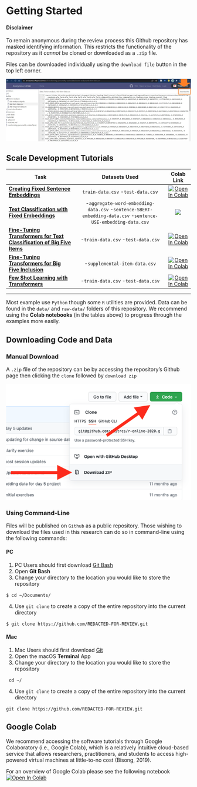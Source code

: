 Getting Started
================

#### Disclaimer

To remain anonymous during the review process this Github repository has
masked identifying information. This restricts the functionality of the
repository as it *cannot* be cloned or downloaded as a `.zip` file.

Files can be downloaded individually using the `download file` button in
the top left corner.

![dl\_button](figs/repo/button.JPG)

## Scale Development Tutorials

| Task | Datasets Used | Colab Link
|---|:---:|:---:|
|[**Creating Fixed Sentence Embeddings**](https://anonymous.4open.science/r/transforming-personality-scales/tutorials/create-fixed-sentence-embeddings.ipynb) | `train-data.csv` -`test-data.csv`|[![Open In Colab](https://colab.research.google.com/assets/colab-badge.svg)](https://colab.research.google.com/drive/14DpmE8PiT7f-7JQwQ3cLJCqF4QUUWT97?usp=sharing)
|[**Text Classification with Fixed Embeddings**](https://anonymous.4open.science/r/transforming-personality-scales/tutorials/classification-with-fixed-embeddings.md) | -`aggregate-word-embedding-data.csv` -`sentence-SBERT-embedding-data.csv` -`sentence-USE-embedding-data.csv`|[![](https://img.shields.io/static/v1?label=%20&message=Open%20in%20R%20Studio&logo=rstudio&color=steelblue)](https://anonymous.4open.science/r/transforming-personality-scales/tutorials/classification-with-fixed-embeddings.md)
|[**Fine-Tuning Transformers for Text Classification of Big Five Items**](https://anonymous.4open.science/r/transforming-personality-scales/tutorials/fine-tuning-transformers-for-text-classification.ipynb) | -`train-data.csv` -`test-data.csv`|[![Open In Colab](https://colab.research.google.com/assets/colab-badge.svg)](https://colab.research.google.com/drive/1dNMJ2BuRu2l3JZq1TH0B2Fp6_WEoThXB?usp=sharing)
|[**Fine-Tuning Transformers for Big Five Inclusion**](https://anonymous.4open.science/r/transforming-personality-scales/tutorials/fine-tuning-transformers-for-big5-inclusion.ipynb) | -`supplemental-item-data.csv`|[![Open In Colab](https://colab.research.google.com/assets/colab-badge.svg)](https://colab.research.google.com/drive/1FeXottyoM_-R-m_oD_Mbt5mcpDw5YwU9?usp=sharing)
|[**Few Shot Learning with Transformers**](https://anonymous.4open.science/r/transforming-personality-scales/tutorials/few-shot-learning-with-transformers.ipynb) | -`train-data.csv` -`test-data.csv`|[![Open In Colab](https://colab.research.google.com/assets/colab-badge.svg)](https://colab.research.google.com/drive/1XbVgv15pRsaaVHyV19ON9wRdx19PxgU7?usp=sharing)

---

Most example use `Python` though some `R` utilities are provided. Data can be found in the `data/` and `raw-data/` folders of this repository. We recommend using the **Colab notebooks** (in the tables above) to progress through the examples more easily.


## Downloading Code and Data

### Manual Download

A `.zip` file of the repository can be by accessing the repository’s
Github page then clicking the `clone` followed by `download zip`

![zip\_dl](figs/repo/zip_dowload.png)

### Using Command-Line

Files will be published on `Github` as a public repository. Those
wishing to download the files used in this research can do so in
command-line using the following commands:

#### PC

1.  PC Users should first download [Git
    Bash](https://gitforwindows.org/)
2.  Open **Git Bash**
3.  Change your directory to the location you would like to store the
    repository

<!-- -->

    $ cd ~/Documents/

4.  Use `git clone` to create a copy of the entire repository into the
    current directory

<!-- -->

    $ git clone https://github.com/REDACTED-FOR-REVIEW.git

#### Mac

1.  Mac Users should first download [Git](git-scm.com/downloads)
2.  Open the macOS **Terminal** App
3.  Change your directory to the location you would like to store the
    repository

<!-- -->

     cd ~/

4.  Use `git clone` to create a copy of the entire repository into the
    current directory

<!-- -->

    git clone https://github.com/REDACTED-FOR-REVIEW.git

## Google Colab

We recommend accessing the software tutorials through Google Colaboratory (i.e., Google Colab), which is a relatively intuitive cloud-based service that allows researchers, practitioners, and students to access high-powered virtual machines at little-to-no cost (Bisong, 2019).

For an overview of Google Colab please see the following notebook
[![Open In
Colab](https://colab.research.google.com/assets/colab-badge.svg)](https://colab.research.google.com/notebooks/pro.ipynb)
